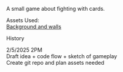 A small game about fighting with cards.  
  
Assets Used:  
[Background and walls](https://exceptrea.itch.io/laboratory-tileset-revamped-lite)  
  
History  
  
2/5/2025 2PM  
Draft idea + code flow + sketch of gameplay  
Create git repo and plan assets needed
